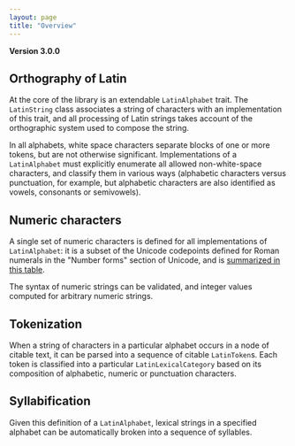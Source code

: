 ```yaml
---
layout: page
title: "Overview"
---
```


**Version 3.0.0**


## Orthography of Latin

At the core of the library is an extendable `LatinAlphabet` trait.  The `LatinString` class associates a string of characters with an implementation of this trait, and all processing of Latin strings takes account of the orthographic system used to compose the string.

In all alphabets, white space characters separate blocks of one or more tokens, but are not otherwise significant.  Implementations of a `LatinAlphabet` must explicitly enumerate all allowed non-white-space characters, and classify them in various ways (alphabetic characters versus punctuation, for example, but alphabetic characters are also identified as vowels, consonants or semivowels).

## Numeric characters

A single set of numeric characters is defined for all implementations of `LatinAlphabet`:  it is a subset of the Unicode codepoints defined for Roman numerals in the "Number forms" section of Unicode, and is [summarized in this table](../numerics).

The syntax of numeric strings can be validated, and integer values computed for arbitrary numeric strings.

## Tokenization

When a string of characters in a particular alphabet occurs in a node of citable text, it can be parsed into a sequence of citable `LatinToken`s. Each token is classified into a particular `LatinLexicalCategory` based on its composition of alphabetic, numeric or punctuation characters.


## Syllabification

Given this definition of a `LatinAlphabet`, lexical strings in a specified alphabet can be automatically broken into a sequence of syllables.
